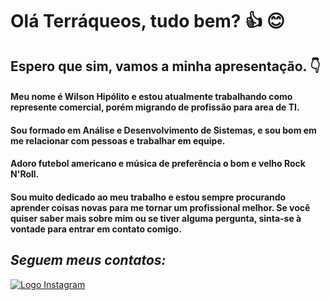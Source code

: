 # Olá Terráqueos, tudo bem? :+1: :blush:
## Espero que sim, vamos a minha apresentação. :point_down:

#### Meu nome é Wilson Hipólito e estou atualmente trabalhando como represente comercial, porém migrando de profissão para area de TI.
#### Sou formado em Análise e Desenvolvimento de Sistemas, e sou bom em me relacionar com pessoas e trabalhar em equipe. 
#### Adoro futebol americano e música de preferência o bom e velho Rock N'Roll.
#### Sou muito dedicado ao meu trabalho e estou sempre procurando aprender coisas novas para me tornar um profissional melhor. Se você quiser saber mais sobre mim ou se tiver alguma pergunta, sinta-se à vontade para entrar em contato comigo.

## _Seguem meus contatos:_

[![Logo Instagram](https://user-images.githubusercontent.com/59417347/228627506-bb9dcb61-7118-4210-a917-b844a1c38316.png)](https://www.instagram.com/wilson_hipolito_cerq/)

